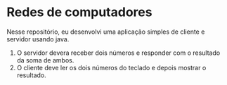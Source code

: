 # Redes de computadores
Nesse repositório, eu desenvolvi uma aplicação simples de cliente e servidor usando java.
1. O servidor devera receber dois números e responder com o resultado da soma de ambos.
2. O cliente deve ler os dois números do teclado e depois mostrar o resultado.
